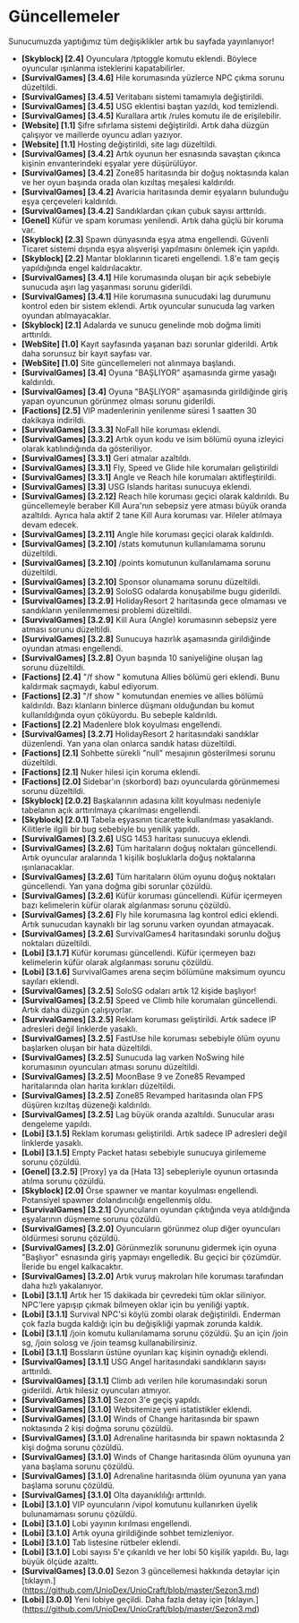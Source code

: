 # Güncellemeler
Sunucumuzda yaptığımız tüm değişiklikler artık bu sayfada yayınlanıyor!
- __[Skyblock] [2.4]__ Oyunculara /tptoggle komutu eklendi. Böylece oyuncular ışınlanma isteklerini kapatabilirler.
- __[SurvivalGames] [3.4.6]__ Hile korumasında yüzlerce NPC çıkma sorunu düzeltildi.
- __[SurvivalGames] [3.4.5]__ Veritabanı sistemi tamamıyla değiştirildi.
- __[SurvivalGames] [3.4.5]__ USG eklentisi baştan yazıldı, kod temizlendi.
- __[SurvivalGames] [3.4.5]__ Kurallara artık /rules komutu ile de erişilebilir.
- __[Website] [1.1]__ Şifre sıfırlama sistemi değiştirildi. Artık daha düzgün çalışıyor ve maillerde oyuncu adları yazıyor.
- __[Website] [1.1]__ Hosting değiştirildi, site lagı düzeltildi.
- __[SurvivalGames] [3.4.2]__ Artık oyunun her esnasında savaştan çıkınca kişinin envanterindeki eşyalar yere düşürülüyor.
- __[SurvivalGames] [3.4.2]__ Zone85 haritasında bir doğuş noktasında kalan ve her oyun başında orada olan kızıltaş meşalesi kaldırıldı.
- __[SurvivalGames] [3.4.2]__ Avaricia haritasında demir eşyaların bulunduğu eşya çerçeveleri kaldırıldı.
- __[SurvivalGames] [3.4.2]__ Sandıklardan çıkan çubuk sayısı arttırıldı.
- __[Genel]__ Küfür ve spam koruması yenilendi. Artık daha güçlü bir koruma var.
- __[Skyblock] [2.3]__ Spawn dünyasında eşya atma engellendi. Güvenli Ticaret sistemi dışında eşya alışverişi yapılmasını önlemek için yapıldı.
- __[Skyblock] [2.2]__ Mantar bloklarının ticareti engellendi. 1.8'e tam geçiş yapıldığında engel kaldırılacaktır.
- __[SurvivalGames] [3.4.1]__ Hile korumasında oluşan bir açık sebebiyle sunucuda aşırı lag yaşanması sorunu giderildi.
- __[SurvivalGames] [3.4.1]__ Hile korumasına sunucudaki lag durumunu kontrol eden bir sistem eklendi. Artık oyuncular sunucuda lag varken oyundan atılmayacaklar.
- __[Skyblock] [2.1]__ Adalarda ve sunucu genelinde mob doğma limiti arttırıldı.
- __[WebSite] [1.0]__ Kayıt sayfasında yaşanan bazı sorunlar giderildi. Artık daha sorunsuz bir kayıt sayfası var.
- __[WebSite] [1.0]__ Site güncellemeleri not alınmaya başlandı.
- __[SurvivalGames] [3.4]__ Oyuna "BAŞLIYOR" aşamasında girme yasağı kaldırıldı.
- __[SurvivalGames] [3.4]__ Oyuna "BAŞLIYOR" aşamasında girildiğinde giriş yapan oyuncunun görünmez olması sorunu giderildi.
- __[Factions] [2.5]__ VIP madenlerinin yenilenme süresi 1 saatten 30 dakikaya indirildi.
- __[SurvivalGames] [3.3.3]__ NoFall hile koruması eklendi.
- __[SurvivalGames] [3.3.2]__ Artık oyun kodu ve isim bölümü oyuna izleyici olarak katılındığında da gösteriliyor.
- __[SurvivalGames] [3.3.1]__ Geri atmalar azaltıldı.
- __[SurvivalGames] [3.3.1]__ Fly, Speed ve Glide hile korumaları geliştirildi
- __[SurvivalGames] [3.3.1]__ Angle ve Reach hile korumaları aktifleştirildi.
- __[SurvivalGames] [3.3]__ USG Islands haritası sunucuya eklendi.
- __[SurvivalGames] [3.2.12]__ Reach hile koruması geçici olarak kaldırıldı. Bu güncellemeyle beraber Kill Aura'nın sebepsiz yere atması büyük oranda azaltıldı. Ayrıca hala aktif 2 tane Kill Aura koruması var. Hileler atılmaya devam edecek.
- __[SurvivalGames] [3.2.11]__ Angle hile koruması geçici olarak kaldırıldı.
- __[SurvivalGames] [3.2.10]__ /stats komutunun kullanılamama sorunu düzeltildi.
- __[SurvivalGames] [3.2.10]__ /points komutunun kullanılamama sorunu düzeltildi.
- __[SurvivalGames] [3.2.10]__ Sponsor olunamama sorunu düzeltildi.
- __[SurvivalGames] [3.2.9]__ SoloSG odalarda konuşabilme bugu giderildi.
- __[SurvivalGames] [3.2.9]__ HolidayResort 2 haritasında gece olmaması ve sandıkların yenilenmemesi problemi düzeltildi.
- __[SurvivalGames] [3.2.9]__ Kill Aura (Angle) korumasının sebepsiz yere atması sorunu düzeltildi.
- __[SurvivalGames] [3.2.8]__ Sunucuya hazırlık aşamasında girildiğinde oyundan atması engellendi.
- __[SurvivalGames] [3.2.8]__ Oyun başında 10 saniyeliğine oluşan lag sorunu düzeltildi.
- __[Factions] [2.4]__ "/f show <klan>" komutuna Allies bölümü geri eklendi. Bunu kaldırmak saçmaydı, kabul ediyorum.
- __[Factions] [2.3]__ "/f show <klan>" komutundan enemies ve allies bölümü kaldırıldı. Bazı klanların binlerce düşmanı olduğundan bu komut kullanıldığında oyun çöküyordu. Bu sebeple kaldırıldı.
- __[Factions] [2.2]__ Madenlere blok koyulması engellendi.
- __[SurvivalGames] [3.2.7]__ HolidayResort 2 haritasındaki sandıklar düzenlendi. Yan yana olan onlarca sandık hatası düzeltildi.
- __[Factions] [2.1]__ Sohbette sürekli "null" mesajının gösterilmesi sorunu düzeltildi.
- __[Factions] [2.1]__ Nuker hilesi için koruma eklendi.
- __[Factions] [2.0]__ Sidebar'ın (skorbord) bazı oyuncularda görünmemesi sorunu düzeltildi.
- __[Skyblock] [2.0.2]__ Başkalarının adasına kilit koyulması nedeniyle tabelanın açık arttırılmaya çıkarılması engellendi.
- __[Skyblock] [2.0.1]__ Tabela eşyasının ticarette kullanılması yasaklandı. Kilitlerle ilgili bir bug sebebiyle bu yenilik yapıldı.
- __[SurvivalGames] [3.2.6]__ USG 1453 haritası sunucuya eklendi.
- __[SurvivalGames] [3.2.6]__ Tüm haritaların doğuş noktaları güncellendi. Artık oyuncular aralarında 1 kişilik boşluklarla doğuş noktalarına ışınlanacaklar.
- __[SurvivalGames] [3.2.6]__ Tüm haritaların ölüm oyunu doğuş noktaları güncellendi. Yan yana doğma gibi sorunlar çözüldü.
- __[SurvivalGames] [3.2.6]__ Küfür koruması güncellendi. Küfür içermeyen bazı kelimelerin küfür olarak algılanması sorunu çözüldü.
- __[SurvivalGames] [3.2.6]__ Fly hile korumasına lag kontrol edici eklendi. Artık sunucudan kaynaklı bir lag sorunu varken oyundan atmayacak.
- __[SurvivalGames] [3.2.6]__ SurvivalGames4 haritasındaki sorunlu doğuş noktaları düzeltildi.
- __[Lobi] [3.1.7]__ Küfür koruması güncellendi. Küfür içermeyen bazı kelimelerin küfür olarak algılanması sorunu çözüldü.
- __[Lobi] [3.1.6]__ SurvivalGames arena seçim bölümüne maksimum oyuncu sayıları eklendi.
- __[SurvivalGames] [3.2.5]__ SoloSG odaları artık 12 kişide başlıyor!
- __[SurvivalGames] [3.2.5]__ Speed ve Climb hile korumaları güncellendi. Artık daha düzgün çalışıyorlar.
- __[SurvivalGames] [3.2.5]__ Reklam koruması geliştirildi. Artık sadece IP adresleri değil linklerde yasaklı.
- __[SurvivalGames] [3.2.5]__ FastUse hile koruması sebebiyle ölüm oyunu başlarken oluşan bir hata düzeltildi.
- __[SurvivalGames] [3.2.5]__ Sunucuda lag varken NoSwing hile korumasının oyuncuları atması sorunu düzeltildi.
- __[SurvivalGames] [3.2.5]__ MoonBase 9 ve Zone85 Revamped haritalarında olan harita kırıkları düzeltildi.
- __[SurvivalGames] [3.2.5]__ Zone85 Revamped haritasında olan FPS düşüren kızıltaş düzeneği kaldırıldı.
- __[SurvivalGames] [3.2.5]__ Lag büyük oranda azaltıldı. Sunucular arası dengeleme yapıldı.
- __[Lobi] [3.1.5]__ Reklam koruması geliştirildi. Artık sadece IP adresleri değil linklerde yasaklı.
- __[Lobi] [3.1.5]__ Empty Packet hatası sebebiyle sunucuya girilememe sorunu çözüldü.
- __[Genel] [3.2.5]__ [Proxy] ya da [Hata 13] sebepleriyle oyunun ortasında atılma sorunu çözüldü.
- __[Skyblock] [2.0]__ Örse spawner ve mantar koyulması engellendi. Potansiyel spawner dolandırıcılığı engellenmiş oldu. 
- __[SurvivalGames] [3.2.1]__ Oyuncuların oyundan çıktığında veya atıldığında eşyalarının düşmeme sorunu çözüldü.
- __[SurvivalGames] [3.2.0]__ Oyuncuların görünmez olup diğer oyuncuları öldürmesi sorunu çözüldü.
- __[SurvivalGames] [3.2.0]__ Görünmezlik sorununu gidermek için oyuna "Başlıyor" esnasında giriş yapmayı engelledik. Bu geçici bir çözümdür. İleride bu engel kalkacaktır.
- __[SurvivalGames] [3.2.0]__ Artık vuruş makroları hile koruması tarafından daha hızlı yakalanıyor.
- __[Lobi] [3.1.1]__ Artık her 15 dakikada bir çevredeki tüm oklar siliniyor. NPC'lere yapışıp çıkmak bilmeyen oklar için bu yeniliği yaptık.
- __[Lobi] [3.1.1]__ Survival NPC'si köylü zombi olarak değiştirildi. Enderman çok fazla bugda kaldığı için bu değişikliği yapmak zorunda kaldık.
- __[Lobi] [3.1.1]__ /join komutu kullanılamama sorunu çözüldü. Şu an için /join sg, /join solosg ve /join teamsg kullanabilirsiniz.
- __[Lobi] [3.1.1]__ Bossların üstüne oyunları kaç kişinin oynadığı eklendi.
- __[SurvivalGames] [3.1.1]__ USG Angel haritasındaki sandıkların sayısı arttırıldı.
- __[SurvivalGames] [3.1.1]__ Climb adı verilen hile korumasındaki sorun giderildi. Artık hilesiz oyuncuları atmıyor.
- __[SurvivalGames] [3.1.0]__ Sezon 3'e geçiş yapıldı.
- __[SurvivalGames] [3.1.0]__ Websitemize yeni istatistikler eklendi.
- __[SurvivalGames] [3.1.0]__ Winds of Change haritasında bir spawn noktasında 2 kişi doğma sorunu çözüldü.
- __[SurvivalGames] [3.1.0]__ Adrenaline haritasında bir spawn noktasında 2 kişi doğma sorunu çözüldü.
- __[SurvivalGames] [3.1.0]__ Winds of Change haritasında ölüm oyununa yan yana başlama sorunu çözüldü.
- __[SurvivalGames] [3.1.0]__ Adrenaline haritasında ölüm oyununa yan yana başlama sorunu çözüldü.
- __[SurvivalGames] [3.1.0]__ Olta dayanıklılığı arttırıldı.
- __[Lobi] [3.1.0]__ VIP oyuncuların /vipol komutunu kullanırken üyelik bulunamaması sorunu çözüldü.
- __[Lobi] [3.1.0]__ Lobi yayının kırılması engellendi.
- __[Lobi] [3.1.0]__ Artık oyuna girildiğinde sohbet temizleniyor.
- __[Lobi] [3.1.0]__ Tab listesine rütbeler eklendi.
- __[Lobi] [3.1.0]__ Lobi sayısı 5'e çıkarıldı ve her lobi 50 kişilik yapıldı. Bu, lagı büyük ölçüde azalttı.
- __[SurvivalGames] [3.0.0]__ Sezon 3 güncellemesi hakkında detaylar için [tıklayın.] (https://github.com/UnioDex/UnioCraft/blob/master/Sezon3.md)
- __[Lobi] [3.0.0]__ Yeni lobiye geçildi. Daha fazla detay için [tıklayın.] (https://github.com/UnioDex/UnioCraft/blob/master/Sezon3.md)
